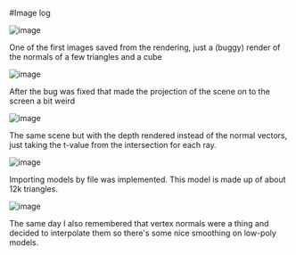 #Image log

![image](https://bitbucket.org/williamg/carrizo-pathtracer/raw/1c830807d3eeac214bd6b3ab1c6fed77d64ddb74/image%20log/2013-04-15-01.png)

One of the first images saved from the rendering, just a (buggy) render of the normals of a few triangles and a cube

![image](https://bitbucket.org/williamg/carrizo-pathtracer/raw/1c830807d3eeac214bd6b3ab1c6fed77d64ddb74/image%20log/2013-04-15-02.png)

After the bug was fixed that made the projection of the scene on to the screen a bit weird

![image](https://bitbucket.org/williamg/carrizo-pathtracer/raw/f4fd05dae009b3a9cbd2972d35bf54a8ccebc607/image%20log/2013-04-15-03.png)

The same scene but with the depth rendered instead of the normal vectors, just taking the t-value from the intersection for each ray.

![image](https://bitbucket.org/williamg/carrizo-pathtracer/raw/fe551aeb723d491d333e429c071eb08874360e37/image%20log/2013-04-17-01.png)

Importing models by file was implemented. This model is made up of about 12k triangles.

![image](https://bitbucket.org/williamg/carrizo-pathtracer/raw/b98d310205fbe6b77795c59e364c90ba8c5db4f0/image%20log/2013-04-17-02.png)

The same day I also remembered that vertex normals were a thing and decided to interpolate them so there's some nice smoothing on low-poly models.